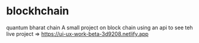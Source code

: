 # blockhchain
quantum bharat chain
A small project on block chain using an api
 to see teh live project => https://ui-ux-work-beta-3d9208.netlify.app
